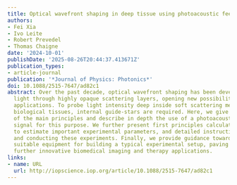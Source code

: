 ```yaml
---
title: Optical wavefront shaping in deep tissue using photoacoustic feedback
authors:
- Fei Xia
- Ivo Leite
- Robert Prevedel
- Thomas Chaigne
date: '2024-10-01'
publishDate: '2025-08-26T20:44:37.413671Z'
publication_types:
- article-journal
publication: '*Journal of Physics: Photonics*'
doi: 10.1088/2515-7647/ad82c1
abstract: Over the past decade, optical wavefront shaping has been developed to focus
  light through highly opaque scattering layers, opening new possibilities for biomedical
  applications. To probe light intensity deep inside soft scattering media such as
  biological tissues, internal guide-stars are required. Here, we give an overview
  of the main principles and describe in depth the use of a photoacoustic feedback
  signal for this purpose. We further present first principles calculations and simulations
  to estimate important experimental parameters, and detailed instructions on designing
  and conducting these experiments. Finally, we provide guidance towards selecting
  suitable equipment for building a typical experimental setup, paving the way for
  further innovative biomedical imaging and therapy applications.
links:
- name: URL
  url: http://iopscience.iop.org/article/10.1088/2515-7647/ad82c1
---
```

